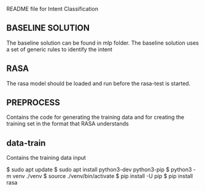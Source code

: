 README file for Intent Classification


## BASELINE SOLUTION

The baseline solution can be found in mlp folder. The baseline solution uses a set of generic rules to identify the intent


## RASA

The rasa model should be loaded and run before the rasa-test is started.


## PREPROCESS

Contains the code for generating the training data and for creating the training set in the format that RASA understands


## data-train 

Contains the training data input



$ sudo apt update
$ sudo apt install python3-dev python3-pip
$ python3 -m venv ./venv
$ source ./venv/bin/activate
$ pip install -U pip
$ pip install rasa
